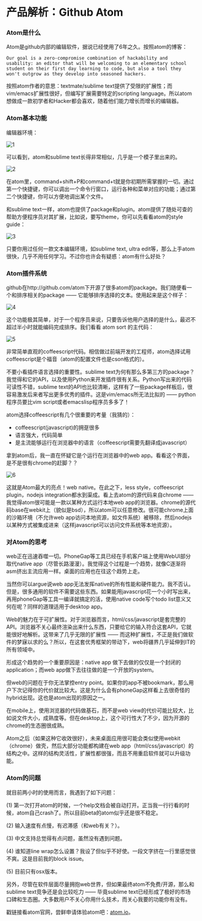 产品解析：Github Atom
===================

### Atom是什么

Atom是github内部的编辑软件，据说已经使用了6年之久。按照atom的博客：

	Our goal is a zero-compromise combination of hackability and usability: an editor that will be welcoming to an elementary school student on their first day learning to code, but also a tool they won't outgrow as they develop into seasoned hackers.

按照atom作者的意思：textmate/sublime text提供了受限的扩展性；而vim/emacs扩展性很好，但编写扩展需要特定的scripting language。所以atom想做成一款初学者和Hacker都会喜欢，随着他们能力增长而增长的编辑器。

### Atom基本功能

编辑器环境：

![1](http://biang.io/biangpic/blog/ed815a8faf3c070993ea5b275e4c8075.jpg)

可以看到，atom和sublime text长得非常相似，几乎是一个模子里出来的。

![2](http://biang.io/biangpic/blog/1854d10df7cc77b8b174e6bffaa700fa.jpg)

在atom里，command+shift+P和command+t就是你初期所需掌握的一切。通过第一个快捷键，你可以调出一个命令行窗口，运行各种和菜单对应的功能；通过第二个快捷键，你可以方便地调出某个文件。

和sublime text一样，atom也提供了package和plugin。atom提供了随处可查的帮助方便程序员对其扩展，比如说，要写theme，你可以先看看atom的style guide：

![3](http://biang.io/biangpic/blog/d56af8e8bc98a938490d8d967f192e3c.jpg)

只要你用过任何一款文本编辑环境，如sublime text, ultra edit等，那么上手atom很快，几乎不用任何学习。不过你也许会有疑惑：atom有什么好处？

### Atom插件系统

github在http://github.com/atom下开源了很多atom的package。我们随便看一个和排序相关的package —— 它能够排序选择的文本。使用起来是这个样子：

![4](http://biang.io/biangpic/blog/f6bbdf032eea0b2991b238587e36c600.jpg)

这个功能极其简单，对于一个程序员来说，只要告诉他用户选择的是什么，最迟不超过半小时就能编码完成排序。我们看看 atom sort 的主代码：

![5](http://biang.io/biangpic/blog/8755d974391819cccc084a3d5d5db0f9.jpg)

非常简单直观的coffeescript代码。相信做过前端开发的工程师，atom选择试用coffeescript是个福音（atom的配置文件也是cson格式的）。

不要小看插件语言选择的重要性。sublime text为何有那么多第三方的package？我觉得和它的API，以及使用Python来开发插件很有关系。Python写出来的代码可读性不错，sublime text的API也比较清晰，这样有了一些package样板后，很容易激发后来者写出更多优秀的插件。这是vim/emacs所无法比拟的 —— python程序员要比vim script或者emacslisp程序员多多了！

atom选择coffeescript有几个很重要的考量（我猜的）：

* coffeescript(javascript)的拥趸很多
* 语言强大，代码简单
* 是主流能够运行在浏览器中的语言（coffeescript需要先翻译成javascript）

拿到atom后，我一直在怀疑它是个运行在浏览器中的web app。看看这个界面，是不是很有chrome的赶脚？？

![6](http://biang.io/biangpic/blog/b37b7085ab498b0bd519281bcbe9d408.jpg)

这就是Atom最大的亮点！web native。在此之下，less style，coffeescript plugin，nodejs integration都水到渠成。看上去atom的源代码来自chrome —— 我觉得atom很可能是一款以某种方式运行本地web app的浏览器。chrome的源代码base在webkit上（貌似是bsd），所以atom可以任意修改。很可能chrome上面的沙箱环境（不允许web app访问本地资源，如文件系统）被移除，然后nodejs以某种方式被集成进来（这样javascript可以访问文件系统等本地资源）。

### 对Atom的思考

web正在迅速吞噬一切。PhoneGap等工具已经在手机客户端上使用WebUI部分取代native app（尽管长路漫漫）。我觉得这个过程是一个趋势，就像C逐渐将asm挤出主流应用一样。桌面的应用也在往这个趋势上走。

当然你可以argue说web app无法发挥native的所有性能和硬件能力。我不否认。但是，很多通用的软件不需要这些东西。如果能用javascript花一个小时写出来，再用phoneGap等工具一编译就搞定的活，使用native code写个todo list意义又何在呢？同样的道理适用于desktop app。

Web的魅力在于可扩展性。对于浏览器而言，html/css/javascript是套完整的API。浏览器不关心最终渲染出来什么东西，只要给它的输入符合这套API，它就能很好地解析。这带来了几乎无限的扩展性 —— 而这种扩展性，不正是我们做软件的梦寐以求的么？所以，在这套优秀框架的带动下，web将疆界几乎延伸到IT的所有领域中。

形成这个趋势的一个重要原因是：native app 做下去做的仅仅是一个封闭的application；而web app做下去往往做的是一个开放的system。

但web的问题在于你无法掌控entry point。如果你的app不被bookmark，那么用户下次记得你的代价就比较大。这是为什么会有phoneGap这样看上去很奇怪的hybrid出现。这也是atom出现的原因之一。

在mobile上，使用浏览器的代码做基石，而不是web view的代价可能比较大，比如说文件大小，成熟度等。但在desktop上，这个可行性大了不少，因为开源的chrome的生态圈很成熟。

Atom之后（如果这种它收效很好），未来桌面应用很可能会类似使用webkit（chrome）做壳，然后大部分功能都构建在web app（html/css/javascript）的结构之中。这样的结构灵活性，扩展性都很强，而且不用重启软件就可以升级功能。

### Atom的问题

就目前两小时的使用而言，我遇到了如下问题：

(1) 第一次打开atom的时候，一个help文档会被自动打开。正当我一行行看的时候，atom自己crash了。所以目前beta的atom似乎还是很不稳定。

(2) 输入速度有点慢，有迟滞感（和web有关？）。

(3) 中文支持总觉得有点问题，虽然没有遇到问题。

(4) 谁知道line wrap怎么设置？我设了但似乎不好使。一段文字挤在一行里感觉很不爽。这是目前我的block issue。

(5) 目前只有osx版本。

另外，尽管在软件层面尽量拥抱web世界，但如果最终atom不免费/开源，那么和sublime text竞争还是会比较吃力 —— 毕竟sublime text已经形成了极好的市场口碑和生态圈。大多数用户不关心你用什么技术，而关心我要的功能你有没有。

戳链接看atom官网，尝鲜申请体验atom吧：[atom.io](https://atom.io)。
